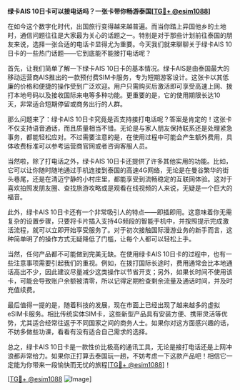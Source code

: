 **绿卡AIS 10日卡可以接电话吗？一张卡带你畅游泰国[[TG💪+ @esim1088](https://t.me/s/esim1088)]**

在如今这个数字化时代，出国旅行变得越来越普遍。而当你踏上异国他乡的土地时，通信问题往往是大家最为关心的话题之一。特别是对于那些计划前往泰国的朋友来说，选择一张合适的电话卡显得尤为重要。今天我们就来聊聊关于绿卡AIS 10日卡的一些热门话题——它到底能不能接打电话呢？

首先，让我们简单了解一下绿卡AIS 10日卡的基本情况。绿卡AIS是由泰国最大的移动运营商AIS推出的一款预付费SIM卡服务，专为短期游客设计。这张卡以其低廉的价格和便捷的操作受到广泛欢迎。用户只需购买后激活即可享受高速上网、拨打本地号码以及接收国际来电等多种功能。更重要的是，它的使用期限长达10天，非常适合短期停留或商务出行的人群。

那么问题来了：绿卡AIS 10日卡究竟是否支持接打电话呢？答案是肯定的！这张卡不仅支持语音通话，而且质量相当不错。无论是与家人朋友保持联系还是处理紧急事务，都能轻松应对。不过需要注意的是，在使用过程中可能会产生额外费用，具体收费标准可以参考运营商官网或者咨询客服人员。

当然啦，除了打电话之外，绿卡AIS 10日卡还提供了许多其他实用的功能。比如，它可以让你随时随地通过手机连接到泰国的高速4G网络，无论是在曼谷繁华的街头巷尾，还是在清迈宁静的小村庄里，都能享受到流畅稳定的互联网体验。这对于喜欢拍照发朋友圈、查找旅游攻略或是观看在线视频的人来说，无疑是一个巨大的福音。

此外，绿卡AIS 10日卡还有一个非常吸引人的特点——即插即用。这意味着你无需复杂的设置步骤，只要将卡片插入支持4G频段的智能手机中，并按照提示完成激活流程，就可以立即开始享受服务了。对于初次接触国际漫游业务的新手而言，这种简单明了的操作方式无疑降低了门槛，让每个人都可以轻松上手。

当然，任何产品都不可能做到完美无缺。在使用绿卡AIS 10日卡的过程中，也有一些注意事项需要引起我们的重视。例如，在拨打国际长途时，费用通常会比本地通话高出不少，因此建议尽量减少这类操作以节省开支；另外，如果长时间不使用该卡，可能会导致账户余额被清零，所以记得定期检查剩余流量及通话时间，并及时充值续费。

最后值得一提的是，随着科技的发展，现在市面上已经出现了越来越多的虚拟eSIM卡服务。相比传统实体SIM卡，这些新型产品具有安装方便、携带灵活等优势，尤其适合经常往返于不同国家之间的商务人士。如果你对这方面感兴趣的话，不妨多做些功课，看看有没有适合自己需求的选择。

总之，绿卡AIS 10日卡是一款性价比极高的通讯工具，无论是接打电话还是上网冲浪都非常给力。如果你正打算去泰国玩一趟，不妨考虑一下这款产品吧！相信它一定能为你带来一段愉快而无忧的旅程[[TG💪+ @esim1088](https://t.me/s/esim1088)]！

[[TG💪+ @esim1088](https://t.me/s/esim1088) ![Image](https://i.postimg.cc/4NQfJmqS/Snipaste-2025-05-13-00-14-12.png)]
